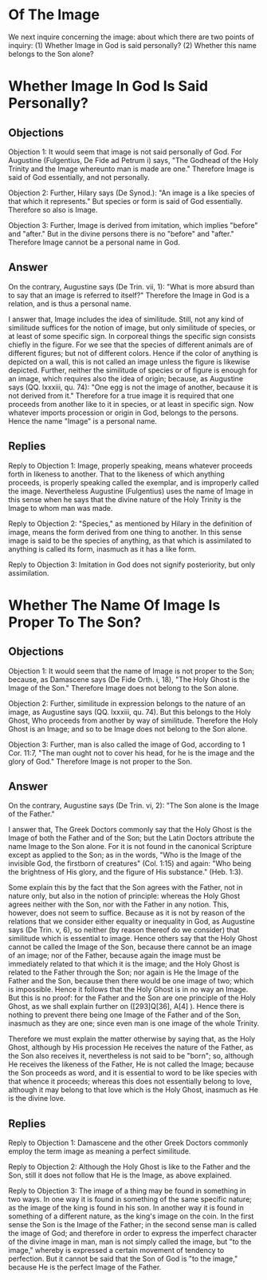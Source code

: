 # Of The Image

We next inquire concerning the image: about which there are two points of inquiry:
(1) Whether Image in God is said personally?
(2) Whether this name belongs to the Son alone?
# Whether Image In God Is Said Personally?

## Objections

Objection 1: It would seem that image is not said personally of God. For Augustine (Fulgentius, De Fide ad Petrum i) says, "The Godhead of the Holy Trinity and the Image whereunto man is made are one." Therefore Image is said of God essentially, and not personally.

Objection 2: Further, Hilary says (De Synod.): "An image is a like species of that which it represents." But species or form is said of God essentially. Therefore so also is Image.

Objection 3: Further, Image is derived from imitation, which implies "before" and "after." But in the divine persons there is no "before" and "after." Therefore Image cannot be a personal name in God.

## Answer

On the contrary, Augustine says (De Trin. vii, 1): "What is more absurd than to say that an image is referred to itself?" Therefore the Image in God is a relation, and is thus a personal name.

I answer that, Image includes the idea of similitude. Still, not any kind of similitude suffices for the notion of image, but only similitude of species, or at least of some specific sign. In corporeal things the specific sign consists chiefly in the figure. For we see that the species of different animals are of different figures; but not of different colors. Hence if the color of anything is depicted on a wall, this is not called an image unless the figure is likewise depicted. Further, neither the similitude of species or of figure is enough for an image, which requires also the idea of origin; because, as Augustine says (QQ. lxxxiii, qu. 74): "One egg is not the image of another, because it is not derived from it." Therefore for a true image it is required that one proceeds from another like to it in species, or at least in specific sign. Now whatever imports procession or origin in God, belongs to the persons. Hence the name "Image" is a personal name.

## Replies

Reply to Objection 1: Image, properly speaking, means whatever proceeds forth in likeness to another. That to the likeness of which anything proceeds, is properly speaking called the exemplar, and is improperly called the image. Nevertheless Augustine (Fulgentius) uses the name of Image in this sense when he says that the divine nature of the Holy Trinity is the Image to whom man was made.

Reply to Objection 2: "Species," as mentioned by Hilary in the definition of image, means the form derived from one thing to another. In this sense image is said to be the species of anything, as that which is assimilated to anything is called its form, inasmuch as it has a like form.

Reply to Objection 3: Imitation in God does not signify posteriority, but only assimilation.
# Whether The Name Of Image Is Proper To The Son?

## Objections

Objection 1: It would seem that the name of Image is not proper to the Son; because, as Damascene says (De Fide Orth. i, 18), "The Holy Ghost is the Image of the Son." Therefore Image does not belong to the Son alone.

Objection 2: Further, similitude in expression belongs to the nature of an image, as Augustine says (QQ. lxxxiii, qu. 74). But this belongs to the Holy Ghost, Who proceeds from another by way of similitude. Therefore the Holy Ghost is an Image; and so to be Image does not belong to the Son alone.

Objection 3: Further, man is also called the image of God, according to 1 Cor. 11:7, "The man ought not to cover his head, for he is the image and the glory of God." Therefore Image is not proper to the Son.

## Answer

On the contrary, Augustine says (De Trin. vi, 2): "The Son alone is the Image of the Father."

I answer that, The Greek Doctors commonly say that the Holy Ghost is the Image of both the Father and of the Son; but the Latin Doctors attribute the name Image to the Son alone. For it is not found in the canonical Scripture except as applied to the Son; as in the words, "Who is the Image of the invisible God, the firstborn of creatures" (Col. 1:15) and again: "Who being the brightness of His glory, and the figure of His substance." (Heb. 1:3).

Some explain this by the fact that the Son agrees with the Father, not in nature only, but also in the notion of principle: whereas the Holy Ghost agrees neither with the Son, nor with the Father in any notion. This, however, does not seem to suffice. Because as it is not by reason of the relations that we consider either equality or inequality in God, as Augustine says (De Trin. v, 6), so neither (by reason thereof do we consider) that similitude which is essential to image. Hence others say that the Holy Ghost cannot be called the Image of the Son, because there cannot be an image of an image; nor of the Father, because again the image must be immediately related to that which it is the image; and the Holy Ghost is related to the Father through the Son; nor again is He the Image of the Father and the Son, because then there would be one image of two; which is impossible. Hence it follows that the Holy Ghost is in no way an Image. But this is no proof: for the Father and the Son are one principle of the Holy Ghost, as we shall explain further on ([293]Q[36], A[4] ). Hence there is nothing to prevent there being one Image of the Father and of the Son, inasmuch as they are one; since even man is one image of the whole Trinity.

Therefore we must explain the matter otherwise by saying that, as the Holy Ghost, although by His procession He receives the nature of the Father, as the Son also receives it, nevertheless is not said to be "born"; so, although He receives the likeness of the Father, He is not called the Image; because the Son proceeds as word, and it is essential to word to be like species with that whence it proceeds; whereas this does not essentially belong to love, although it may belong to that love which is the Holy Ghost, inasmuch as He is the divine love.

## Replies

Reply to Objection 1: Damascene and the other Greek Doctors commonly employ the term image as meaning a perfect similitude.

Reply to Objection 2: Although the Holy Ghost is like to the Father and the Son, still it does not follow that He is the Image, as above explained.

Reply to Objection 3: The image of a thing may be found in something in two ways. In one way it is found in something of the same specific nature; as the image of the king is found in his son. In another way it is found in something of a different nature, as the king's image on the coin. In the first sense the Son is the Image of the Father; in the second sense man is called the image of God; and therefore in order to express the imperfect character of the divine image in man, man is not simply called the image, but "to the image," whereby is expressed a certain movement of tendency to perfection. But it cannot be said that the Son of God is "to the image," because He is the perfect Image of the Father.
